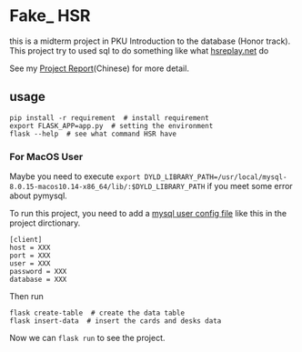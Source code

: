 # Fake_ HSR

this is a midterm project in PKU Introduction to the database (Honor track). This project try to used sql to do something like what [hsreplay.net](hsreplay.net) do

See my [Project Report](report/report.md)(Chinese) for more detail.

## usage

```shell
pip install -r requirement  # install requirement
export FLASK_APP=app.py  # setting the environment
flask --help  # see what command HSR have
```

### For MacOS User
Maybe you need to execute `export DYLD_LIBRARY_PATH=/usr/local/mysql-8.0.15-macos10.14-x86_64/lib/:$DYLD_LIBRARY_PATH` if you meet some error about pymysql.

To run this project, you need to add a [mysql user config file](https://dev.mysql.com/doc/refman/8.0/en/option-files.html) like this in the project dirctionary.

```
[client]
host = XXX
port = XXX
user = XXX
password = XXX
database = XXX
```

Then run

```shell
flask create-table  # create the data table
flask insert-data  # insert the cards and desks data
```

Now we can `flask run` to see the project.
